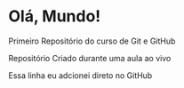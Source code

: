 # Olá, Mundo!
 Primeiro Repositório do curso de Git e GitHub

Repositório Criado durante uma aula ao vivo

Essa linha eu adcionei direto no GitHub
